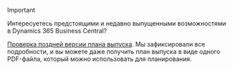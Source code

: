 > [!IMPORTANT]
>
> Интересуетесь предстоящими и недавно выпущенными возможностями в Dynamics 365 Business Central?
>
> [Проверка поздней версии плана выпуска](/business-applications-release-notes/April19/dynamics365-business-central/). Мы зафиксировали все подробности, и вы можете даже получить план выпуска в виде одного PDF-файла, который можно использовать для планирования.  
